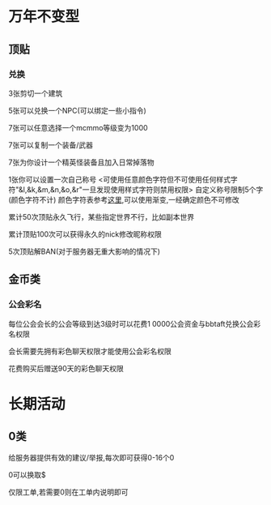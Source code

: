 # 万年不变型

## 顶贴
### 兑换
3张剪切一个建筑

5张可以兑换一个NPC(可以绑定一些小指令)

7张可以任意选择一个mcmmo等级变为1000

7张可以复制一个装备/武器

7张为你设计一个精英怪装备且加入日常掉落物

1张你可以设置一次自己称号
<可使用任意颜色字符但不可使用任何样式字符"&l,&k,&m,&n,&o,&r"一旦发现使用样式字符则禁用权限> 自定义称号限制5个字(颜色字符不计)<!--(也可以渐变)--> 颜色字符表参考[这里](https://tangbao-1301296093.cos.ap-shanghai.myqcloud.com/xiye/docs/imag/docs/color.png),可以使用渐变,一经确定颜色不可修改

累计50次顶贴永久飞行，某些指定世界不行，比如副本世界

累计顶贴100次可以获得永久的nick修改昵称权限

5次顶贴解BAN(对于服务器无重大影响的情况下)

<!--
### **精英怪**

30张可以自行创建一个副本(一个地图，一个BOSS，一个BOSS战利品)

16张可以自行创建一个BOSS(一个BOSS，一个BOSS战利品)

10张可以自行创建一个战利品加入到你的BOSS当中(一个BOSS最多三个战利品)

表格填写https://api.tangbao.ltd/xiye/em/download.php
-->

## 金币类

### **公会彩名**

每位公会会长的公会等级到达3级时可以花费1 0000公会资金与bbtaft兑换公会彩名权限

会长需要先拥有彩色聊天权限才能使用公会彩名权限

花费购买后赠送90天的彩色聊天权限

# 长期活动

## 0类

给服务器提供有效的建议/举报,每次即可获得0-16个0

0可以换取$

仅限工单,若需要0则在工单内说明即可
<!--

## 金币类

### **称号活动**

每位玩家可以花费350 0000游戏币与bbtaft兑换1000w次自定义称号机会<可使用任意颜色字符但不可使用任何样式字符"&l,&k,&m,&n,&o,&r"一旦发现使用样式字符则禁用权限> 自定义称号限制12个字节<一个中文=两个字节>(颜色字符不计) 颜色字符表参考[这里](https://tangbao-1301296093.cos.ap-shanghai.myqcloud.com/xiye/docs/imag/docs/color.png) 请找[Q1065671264](tencent://message/?uin=1065671264) 

**活动优惠：** 人气值>=2可以打8折 

公会会长可以打95折<持久会长>

尚未违反服务器任何规则的玩家可以打9折

给予服务器**多次**顶贴的玩家可以打9折

参与过爆照活动的玩家打85折 

***折扣属于可叠加状态\*** 例如你人气值>=2又为公会会长 则可以打75折<支付262 5000>

2022/03/07前购买的称号可以享受不用另买渐变称号价格

<font color=#FB22E8>渐</font><font color=#F82EDA>变</font><font color=#F53ACC>称</font><font color=#F246BE>号</font><font color=#EF52B0>价</font><font color=#EC5EA2>格</font> <font color=#E96A94>=</font> <font color=#E67686>打</font><font color=#E38278>折</font><font color=#E08E6A>后</font><font color=#DD9A5C>的</font><font color=#DAA64E>价</font><font color=#D7B240>格</font><font color=#D4BE32>+</font><font color=#D1CA24>25</font><font color=#CED616>0</font><font color=#CBE208>w</font>

渐变称号拥有者可同时享用&颜色字符的操纵
-->